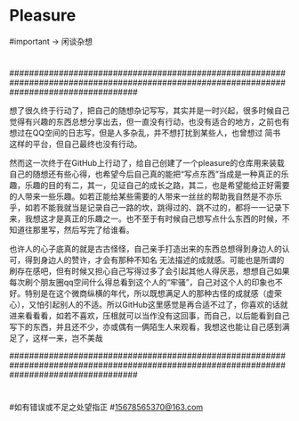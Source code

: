 # Pleasure
#important -> 闲谈杂想
#
#
#
#
#
#
#
#
#
#
#
#
#
#
#
#
#
#
#
#
#
#
#
#
#
#
#
#
#
#
#
#
#
#
#
#
#
#
#
#
#
#
#
#
#
#
#
#
#
#
#
#

##########################################################################################################################################

想了很久终于行动了，把自己的随想杂记写写，其实并是一时兴起，很多时候自己觉得有兴趣的东西总想分享出去，但一直没有行动，也没有适合的地方，之前也有想过在QQ空间的日志写，但是人多杂乱，并不想打扰到某些人，也曾想过 简书 这样的平台，但自己最终也没有行动。

然而这一次终于在GitHub上行动了，给自己创建了一个pleasure的仓库用来装载自己的随想还有些心得，也希望今后自己真的能把“写点东西”当成是一种真正的乐趣，乐趣的目的有二，其一，见证自己的成长之路，其二，也是希望能给正好需要的人带来一些乐趣。如若正能给某些需要的人带来一丝丝的帮助我自然是不亦乐乎，如若不能我就当是记录自己一路的坎，跳得过的、跳不过的，都将一一记录下来，我想这才是真正的乐趣之一。也不至于有时候自己想写点什么东西的时候，不知道往那里写，然后写完了给谁看。

也许人的心子底真的就是古古怪怪，自己亲手打造出来的东西总想得到身边人的认可，得到身边人的赞许，才会有那种不知名 无法描述的成就感。可能也是所谓的刷存在感吧，但有时候又担心自己写得过多了会引起其他人得厌恶，想想自己如果每次刷个朋友圈qq空间什么得总看到这个人的“牢骚”，自己对这个人的印象也不好。特别是在这个微商纵横的年代，所以既想满足人的那种古怪的成就感（虚荣心），又怕引起别人的不适。所以GitHub这里感觉是再合适不过了，你喜欢的话就进来看看看，如若不喜欢，压根就可以当作没有这回事，而自己，以后能看到自己写下的东西，并且还不少，亦或偶有一俩陌生人来观看，我想这也能让自己感到满足了，这样一来，岂不美哉


##########################################################################################################################################


#
#
#
#
#如有错误或不足之处望指正
#15678565370@163.com
